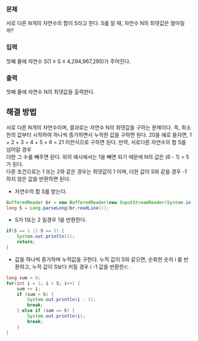 ### 문제
서로 다른 N개의 자연수의 합이 S라고 한다. S를 알 때, 자연수 N의 최댓값은 얼마일까?
### 입력
첫째 줄에 자연수 S(1 ≤ S ≤ 4,294,967,295)가 주어진다.
### 출력
첫째 줄에 자연수 N의 최댓값을 출력한다.

## 해결 방법
서로 다른 N개의 자연수이며, 결과로는 자연수 N의 최댓값을 구하는 문제이다.
즉, 최소한의 값부터 시작하여 하나씩 증가하면서 누적한 값을 구하면 된다.
20을 예로 들자면, 1 + 2 + 3 + 4 + 5 + 6 = 21 이런식으로 구하면 된다. 만약, 서로다른 자연수의 합 S를 넘어갈 경우   
더한 그 수를 빼주면 된다. 위의 예시에서는 1을 빼면 되기 때문에 N의 값은 (6 - 1) = 5 가 된다.   
다른 조건으로는 1 또는 2와 같은 경우는 최댓값이 1 이며, 더한 값이 S와 같을 경우 -1 하지 않은 값을 반환하면 된다.   

- 자연수의 합 S를 받는다.
```java
BufferedReader br = new BufferedReader(new InputStreamReader(System.in));
long S = Long.parseLong(br.readLine());
```
- S가 1또는 2 일경우 1을 반환한다.
```java
if(S == 1 || S == 2) {
    System.out.println(1);
    return;
}
```
- 값을 하나씩 증가하며 누적값을 구한다. 누적 값이 S와 같으면, 순회한 숫자 i 를 반환하고, 누적 값이 S보다 커질 경우 i -1 값을 반환한ㄷ.
```java
long sum = 0;
for(int i = 1; i < S; i++) {
    sum += i;
    if (sum > S) {
        System.out.println(i - 1);
        break;
    } else if (sum == S) {
        System.out.println(i);
        break;
    }
}
```